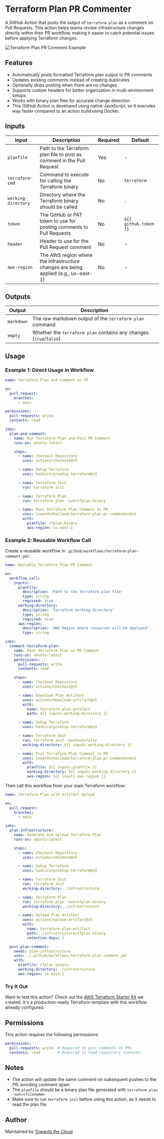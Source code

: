 # Terraform Plan PR Commenter

A GitHub Action that posts the output of `terraform plan` as a comment on Pull Requests. This action helps teams review infrastructure changes directly within their PR workflow, making it easier to catch potential issues before applying Terraform changes.

![Terraform Plan PR Comment Example](./images/terraform-plan-pr-comment-example.png)

## Features

- Automatically posts formatted Terraform plan output to PR comments
- Updates existing comments instead of creating duplicates
- Optionally skips posting when there are no changes
- Supports custom headers for better organization in multi-environment setups
- Works with binary plan files for accurate change detection
- This GitHub Action is developed using native JavaScript, so it executes way faster compared to an action build using Docker.


## Inputs

| Input               | Description                                                                         | Required | Default               |
| ------------------- | ----------------------------------------------------------------------------------- | -------- | --------------------- |
| `planfile`          | Path to the Terraform plan file to post as comment in the Pull Request              | Yes      | -                     |
| `terraform-cmd`     | Command to execute for calling the Terraform binary                                 | No       | `terraform`           |
| `working-directory` | Directory where the Terraform binary should be called                               | No       | `.`                   |
| `token`             | The GitHub or PAT token to use for posting comments to Pull Requests                | No       | `${{ github.token }}` |
| `header`            | Header to use for the Pull Request comment                                          | No       | -                     |
| `aws-region`        | The AWS region where the infrastructure changes are being applied (e.g., us-east-1) | No       | -                     |

## Outputs

| Output     | Description                                                        |
| ---------- | ------------------------------------------------------------------ |
| `markdown` | The raw markdown output of the `terraform plan` command            |
| `empty`    | Whether the `terraform plan` contains any changes (`true`/`false`) |

## Usage

### Example 1: Direct Usage in Workflow

```yaml
name: Terraform Plan and Comment on PR

on:
  pull_request:
    branches:
      - main

permissions:
  pull-requests: write
  contents: read

jobs:
  plan-and-comment:
    name: Run Terraform Plan and Post PR Comment
    runs-on: ubuntu-latest

    steps:
      - name: Checkout Repository
        uses: actions/checkout@v5

      - name: Setup Terraform
        uses: hashicorp/setup-terraform@v3

      - name: Terraform Init
        run: terraform init

      - name: Terraform Plan
        run: terraform plan -out=tfplan.binary

      - name: Post Terraform Plan Comment in PR
        uses: towardsthecloud/terraform-plan-pr-commenter@v1
        with:
          planfile: tfplan.binary
          aws-region: us-east-1
```

### Example 2: Reusable Workflow Call

Create a reusable workflow in `.github/workflows/terraform-plan-comment.yml`:

```yaml
name: Reusable Terraform Plan PR Comment

on:
  workflow_call:
    inputs:
      planfile:
        description: 'Path to the Terraform plan file'
        type: string
        required: true
      working-directory:
        description: 'Terraform working directory'
        type: string
        required: true
      aws-region:
        description: 'AWS Region where resources will be deployed'
        type: string

jobs:
  comment-terraform-plan:
    name: Post Terraform Plan as PR Comment
    runs-on: ubuntu-latest
    permissions:
      pull-requests: write
      contents: read

    steps:
      - name: Checkout Repository
        uses: actions/checkout@v5

      - name: Download Plan Artifact
        uses: actions/download-artifact@v5
        with:
          name: terraform-plan-artifact
          path: ${{ inputs.working-directory }}

      - name: Setup Terraform
        uses: hashicorp/setup-terraform@v3

      - name: Terraform Init
        run: terraform init -backend=false
        working-directory: ${{ inputs.working-directory }}

      - name: Post Terraform Plan Comment in PR
        uses: towardsthecloud/terraform-plan-pr-commenter@v1
        with:
          planfile: ${{ inputs.planfile }}
          working-directory: ${{ inputs.working-directory }}
          aws-region: ${{ inputs.aws-region }}
```

Then call this workflow from your main Terraform workflow:

```yaml
name: Terraform Plan with Artifact Upload

on:
  pull_request:
    branches:
      - main

jobs:
  plan-infrastructure:
    name: Generate and Upload Terraform Plan
    runs-on: ubuntu-latest

    steps:
      - name: Checkout Repository
        uses: actions/checkout@v5

      - name: Setup Terraform
        uses: hashicorp/setup-terraform@v3

      - name: Terraform Init
        run: terraform init
        working-directory: ./infrastructure

      - name: Terraform Plan
        run: terraform plan -out=tfplan.binary
        working-directory: ./infrastructure

      - name: Upload Plan Artifact
        uses: actions/upload-artifact@v5
        with:
          name: terraform-plan-artifact
          path: ./infrastructure/tfplan.binary
          retention-days: 1

  post-plan-comment:
    needs: plan-infrastructure
    uses: ./.github/workflows/terraform-plan-comment.yml
    with:
      planfile: tfplan.binary
      working-directory: ./infrastructure
      aws-region: us-east-1
```

### Try It Out

Want to test this action? Check out the [AWS Terraform Starter Kit](https://github.com/towardsthecloud/aws-terraform-starter-kit) we created. It's a production-ready Terraform template with this workflow already configured.

## Permissions

This action requires the following permissions:

```yaml
permissions:
  pull-requests: write  # Required to post comments on PRs
  contents: read        # Required to read repository contents
```

## Notes

- The action will update the same comment on subsequent pushes to the PR, avoiding comment spam
- The `planfile` should be a binary plan file generated with `terraform plan -out=<filename>`
- Make sure to run `terraform init` before using this action, as it needs to read the plan file

## Author

Maintained by [Towards the Cloud](https://github.com/towardsthecloud)
